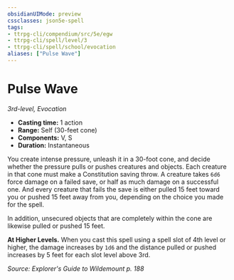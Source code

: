 ```yaml
---
obsidianUIMode: preview
cssclasses: json5e-spell
tags:
- ttrpg-cli/compendium/src/5e/egw
- ttrpg-cli/spell/level/3
- ttrpg-cli/spell/school/evocation
aliases: ["Pulse Wave"]
---
```

# Pulse Wave
*3rd-level, Evocation*  

- **Casting time:** 1 action
- **Range:** Self (30-feet cone)
- **Components:** V, S
- **Duration:** Instantaneous

You create intense pressure, unleash it in a 30-foot cone, and decide whether the pressure pulls or pushes creatures and objects. Each creature in that cone must make a Constitution saving throw. A creature takes `6d6` force damage on a failed save, or half as much damage on a successful one. And every creature that fails the save is either pulled 15 feet toward you or pushed 15 feet away from you, depending on the choice you made for the spell.

In addition, unsecured objects that are completely within the cone are likewise pulled or pushed 15 feet.

**At Higher Levels.** When you cast this spell using a spell slot of 4th level or higher, the damage increases by `1d6` and the distance pulled or pushed increases by 5 feet for each slot level above 3rd.

*Source: Explorer's Guide to Wildemount p. 188*
